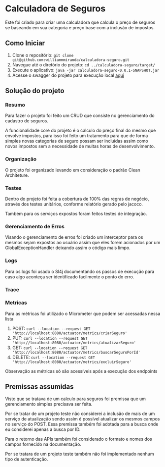 # Calculadora de Seguros

Este foi criado para criar uma calculadora que calcula o preço de seguros se baseando em sua categoria e preço base com a inclusão de impostos.

## Como Iniciar

1. Clone o repositório: `git clone git@github.com:williammmiranda/calculadora-seguro.git`
2. Navegue até o diretório do projeto: `cd ../calculadora-seguro/target/`
3. Execute o aplicativo: `java -jar calculadora-seguro-0.0.1-SNAPSHOT.jar`
4. Acesse o swagger do projeto para execução local [aqui](http://localhost:8080/swagger-ui/)

## Solução do projeto

### Resumo

Para fazer o projeto foi feito um CRUD que consiste no gerenciamento do cadastro de seguros. 

A funcionalidade core do projeto é o calculo do preço final do mesmo que envolve impostos, para isso foi feito um tratamento para que de forma simples novas categorias de seguro possam ser incluídas assim como novos impostos sem a necessidade de muitas horas de desenvolvimento.

### Organização

O projeto foi organizado levando em consideração o padrão Clean Architeture. 

### Testes

Dentro do projeto foi feita a cobertura de 100% das regras de negócio, através dos testes unitários, conforme relatório gerado pelo jacoco.

Também para os serviços expostos foram feitos testes de integração.

### Gerenciamento de Erros

Visando o gerenciamento de erros foi criado um interceptor para os mesmos sejam expostos ao usuário assim que eles forem acionados por um GlobalExceptionHandler deixando assim o código mais limpo.

### Logs

Para os logs foi usado o Sl4j documentando os passos de execução para caso algo aconteça ser identificado facilmente o ponto do erro.

### Trace


### Metricas

Para as métricas foi utilizado o Micrometer que podem ser acessadas nessa lista
1. POST: `curl --location --request GET 'http://localhost:8080/actuator/metrics/criarSeguro'`
2. PUT: `curl --location --request GET 'http://localhost:8080/actuator/metrics/atualizarSeguro'`
3. GET: `curl --location --request GET 'http://localhost:8080/actuator/metrics/buscarSeguroPorId'`
4. DELETE: `curl --location --request GET 'http://localhost:8080/actuator/metrics/excluirSeguro'`

Observação as métricas só são acessíveis após a execução dos endpoints

## Premissas assumidas

Visto que se tratava de um calculo para seguros foi premissa que um gerenciamento simples precisava ser feita.

Por se tratar de um projeto teste não considerei a inclusão de mais de um serviço de atualização sendo assim é possível atualizar os mesmos campos no serviço do POST. Essa premissa também foi adotada para a busca onde eu considerei apenas a busca por ID.

Para o retorno das APIs também foi considerado o formato e nomes dos campos fornecido na documentação.

Por se tratara de um projeto teste também não foi implementado nenhum tipo de autenticação.